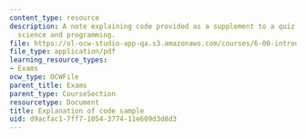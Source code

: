 ```yaml
---
content_type: resource
description: A note explaining code provided as a supplement to a quiz on computer
  science and programming.
file: https://ol-ocw-studio-app-qa.s3.amazonaws.com/courses/6-00-introduction-to-computer-science-and-programming-fall-2008/d9acfac17ff71054377411e609d3d8d3_q3_explain.pdf
file_type: application/pdf
learning_resource_types:
- Exams
ocw_type: OCWFile
parent_title: Exams
parent_type: CourseSection
resourcetype: Document
title: Explanation of code sample
uid: d9acfac1-7ff7-1054-3774-11e609d3d8d3
---
```

